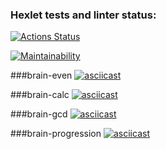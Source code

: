 ### Hexlet tests and linter status:
[![Actions Status](https://github.com/Elflight/frontend-project-44/actions/workflows/hexlet-check.yml/badge.svg)](https://github.com/Elflight/frontend-project-44/actions)

[![Maintainability](https://api.codeclimate.com/v1/badges/3b7302c5c4e62355dc29/maintainability)](https://codeclimate.com/github/Elflight/frontend-project-44/maintainability)


###brain-even
[![asciicast](https://asciinema.org/a/43Vxb43sxoOmvqkJgF21cHFR4.svg)](https://asciinema.org/a/43Vxb43sxoOmvqkJgF21cHFR4)

###brain-calc
[![asciicast](https://asciinema.org/a/IJaGVb3qSDFoCEgRSMO1m5xna.svg)](https://asciinema.org/a/IJaGVb3qSDFoCEgRSMO1m5xna)

###brain-gcd
[![asciicast](https://asciinema.org/a/jJD4u2fjBP1TXvpAyYO4NWtnd.svg)](https://asciinema.org/a/jJD4u2fjBP1TXvpAyYO4NWtnd)

###brain-progression
[![asciicast](https://asciinema.org/a/RDPPlcJHprISt9PfGF9otCXun.svg)](https://asciinema.org/a/RDPPlcJHprISt9PfGF9otCXun)